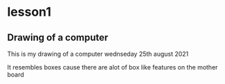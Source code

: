# lesson1 

## Drawing of a computer
This is my drawing of a computer wednseday 25th august 2021



It resembles boxes cause there are alot of box like features on the mother board
